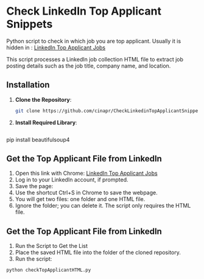 # Check LinkedIn Top Applicant Snippets
Python script to check in which job you are top applicant. 
Usually it is hidden in : [LinkedIn Top Applicant Jobs](https://www.linkedin.com/jobs/collections/top-applicant)

This script processes a LinkedIn job collection HTML file to extract job posting details such as the job title, company name, and location.


## Installation
1. **Clone the Repository**:
   ```bash
   git clone https://github.com/cinapr/CheckLinkedinTopApplicantSnippet.git
   ```
   
2. **Install Required Library**:
   ```bash
  pip install beautifulsoup4
   
  

  

## Get the Top Applicant File from LinkedIn
1. Open this link with Chrome: [LinkedIn Top Applicant Jobs](https://www.linkedin.com/jobs/collections/top-applicant)
2. Log in to your LinkedIn account, if prompted.
3. Save the page:
  1. Use the shortcut Ctrl+S in Chrome to save the webpage.
  2. You will get two files: one folder and one HTML file.
4. Ignore the folder; you can delete it. The script only requires the HTML file.

  

## Get the Top Applicant File from LinkedIn
1. Run the Script to Get the List
2. Place the saved HTML file into the folder of the cloned repository.
3. Run the script:
  ```bash
  python checkTopApplicantHTML.py
